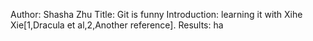 Author: Shasha Zhu
Title: Git is funny
Introduction: learning it with Xihe Xie[1,Dracula et al,2,Another reference].
Results: ha
